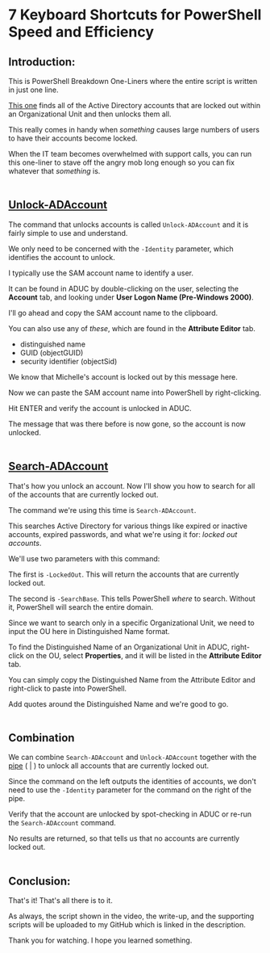 # 7 Keyboard Shortcuts for PowerShell Speed and Efficiency

## Introduction:
This is PowerShell Breakdown One-Liners where the entire script is written in just one line.

[This one](https://www.youtube.com/watch?v=cenJHwdz3Mk) finds all of the Active Directory accounts that are locked out within an Organizational Unit and then unlocks them all.

This really comes in handy when _something_ causes large numbers of users to have their accounts become locked.

When the IT team becomes overwhelmed with support calls, you can run this one-liner to stave off the angry mob long enough so you can fix whatever that _something_ is.
<br></br>

## [Unlock-ADAccount](https://docs.microsoft.com/en-us/powershell/module/addsadministration/unlock-adaccount?view=win10-ps)

The command that unlocks accounts is called `Unlock-ADAccount` and it is fairly simple to use and understand.

We only need to be concerned with the `-Identity` parameter, which identifies the account to unlock.

I typically use the SAM account name to identify a user.

It can be found in ADUC by double-clicking on the user, selecting the **Account** tab, and looking under **User Logon Name (Pre-Windows 2000)**.

I'll go ahead and copy the SAM account name to the clipboard.

You can also use any of _these_, which are found in the **Attribute Editor** tab.

* distinguished name
* GUID (objectGUID)
* security identifier (objectSid)

We know that Michelle's account is locked out by this message here.

Now we can paste the SAM account name into PowerShell by right-clicking.

Hit ENTER and verify the account is unlocked in ADUC.

The message that was there before is now gone, so the account is now unlocked.
<br></br>

## [Search-ADAccount](https://docs.microsoft.com/en-us/powershell/module/addsadministration/search-adaccount?view=win10-ps)

That's how you unlock an account. Now I'll show you how to search for all of the accounts that are currently locked out.

The command we're using this time is `Search-ADAccount`.

This searches Active Directory for various things like expired or inactive accounts, expired passwords,
and what we're using it for: _locked out accounts_.

We'll use two parameters with this command:

The first is `-LockedOut`. This will return the accounts that are currently locked out.

The second is `-SearchBase`. This tells PowerShell _where_ to search. Without it, PowerShell will search the entire domain.

Since we want to search only in a specific Organizational Unit, we need to input the OU here in Distinguished Name format.

To find the Distinguished Name of an Organizational Unit in ADUC, right-click on the OU, select **Properties**, and it will be listed in the **Attribute Editor** tab.

You can simply copy the Distinguished Name from the Attribute Editor and right-click to paste into PowerShell.

Add quotes around the Distinguished Name and we're good to go.
<br></br>

## Combination

We can combine `Search-ADAccount` and `Unlock-ADAccount` together with the [pipe](https://docs.microsoft.com/en-us/powershell/scripting/learn/ps101/04-pipelines?view=powershell-5.1#the-pipeline) ( | ) to unlock all accounts that are currently locked out.

Since the command on the left outputs the identities of accounts, we don't need to use the `-Identity` parameter for the command on the right of the pipe.

Verify that the account are unlocked by spot-checking in ADUC or re-run the `Search-ADAccount` command.

No results are returned, so that tells us that no accounts are currently locked out.
<br></br>


## Conclusion:
That's it! That's all there is to it.

As always, the script shown in the video, the write-up, and the supporting scripts will be uploaded to my GitHub which is linked in the description.

Thank you for watching. I hope you learned something.